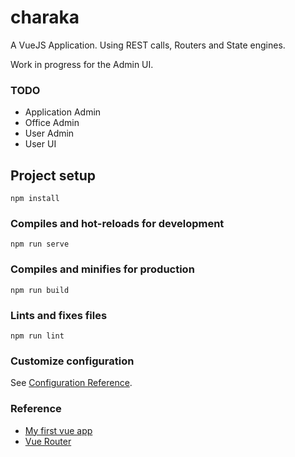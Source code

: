 # charaka

A VueJS Application. Using REST calls, Routers and State engines.

Work in progress for the Admin UI.

### TODO

 - Application Admin
 - Office Admin
 - User Admin
 - User UI



## Project setup
```
npm install
```

### Compiles and hot-reloads for development
```
npm run serve
```

### Compiles and minifies for production
```
npm run build
```

### Lints and fixes files
```
npm run lint
```

### Customize configuration
See [Configuration Reference](https://cli.vuejs.org/config/).


### Reference

 - [My first vue app][1]
 - [Vue Router][v-2]

















[1]: https://github.com/saumya/Vue101
[v-2]: https://router.vuejs.org/